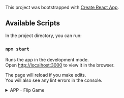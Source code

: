 This project was bootstrapped with [Create React App](https://github.com/facebook/create-react-app).

## Available Scripts

In the project directory, you can run:

### `npm start`

Runs the app in the development mode.<br />
Open [http://localhost:3000](http://localhost:3000) to view it in the browser.

The page will reload if you make edits.<br />
You will also see any lint errors in the console.

<details>
  <summary>APP - Flip Game</summary>
  
  ## Highlights
  <ol>
  <li><b>Multiple options to start the game with</b><br><img width='50% src='https://github.com/pruvi007/React-Apps/blob/master/readMe_imgs/animal_main.png'/></li>
    <li><b>Playing Screen (Same images gets blacked out)</b><br><img width='50% src='https://github.com/pruvi007/React-Apps/blob/master/readMe_imgs/animal_2.png'/></li>
  </ol>
 
</details>


